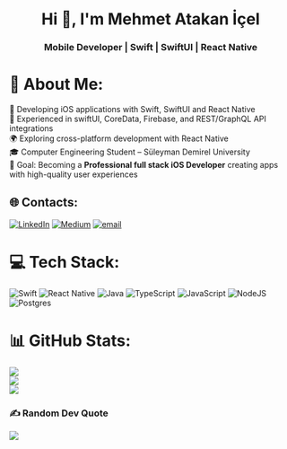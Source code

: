 <h1 align="center">Hi 👋, I'm Mehmet Atakan İçel</h1>
<h3 align="center">Mobile Developer | Swift | SwiftUI | React Native</h3>

# 💫 About Me:
📱 Developing iOS applications with Swift, SwiftUI and React Native<br>🔧 Experienced in swiftUI, CoreData, Firebase, and REST/GraphQL API integrations <br>🌍 Exploring cross-platform development with React Native <br>🎓 Computer Engineering Student – Süleyman Demirel University<br>🎯 Goal: Becoming a **Professional  full stack iOS Developer** creating apps with high-quality user experiences  


## 🌐 Contacts:
[![LinkedIn](https://img.shields.io/badge/LinkedIn-%230077B5.svg?logo=linkedin&logoColor=white)](https://www.linkedin.com/in/mehmet-atakan-icel) [![Medium](https://img.shields.io/badge/Medium-12100E?logo=medium&logoColor=white)](https://medium.com/@@icelatakan) [![email](https://img.shields.io/badge/Email-D14836?logo=gmail&logoColor=white)](mailto:icelatakan@gmail.com) 

# 💻 Tech Stack:
![Swift](https://img.shields.io/badge/swift-F54A2A?style=for-the-badge&logo=swift&logoColor=white) ![React Native](https://img.shields.io/badge/react_native-%2320232a.svg?style=for-the-badge&logo=react&logoColor=%2361DAFB)
![Java](https://img.shields.io/badge/java-%23ED8B00.svg?style=for-the-badge&logo=openjdk&logoColor=white) ![TypeScript](https://img.shields.io/badge/typescript-%23007ACC.svg?style=for-the-badge&logo=typescript&logoColor=white) ![JavaScript](https://img.shields.io/badge/javascript-%23323330.svg?style=for-the-badge&logo=javascript&logoColor=%23F7DF1E)   ![NodeJS](https://img.shields.io/badge/node.js-6DA55F?style=for-the-badge&logo=node.js&logoColor=white)  ![Postgres](https://img.shields.io/badge/postgres-%23316192.svg?style=for-the-badge&logo=postgresql&logoColor=white)
# 📊 GitHub Stats:
![](https://github-readme-stats.vercel.app/api?username=MAtakanicel&theme=swift&hide_border=false&include_all_commits=true&count_private=true)<br/>
![](https://nirzak-streak-stats.vercel.app/?user=MAtakanicel&theme=swift&hide_border=false)<br/>
![](https://github-readme-stats.vercel.app/api/top-langs/?username=MAtakanicel&theme=swift&hide_border=false&include_all_commits=true&count_private=true&layout=compact)

### ✍️ Random Dev Quote
![](https://quotes-github-readme.vercel.app/api?type=horizontal&theme=light)

<!-- Proudly created with GPRM ( https://gprm.itsvg.in ) -->
